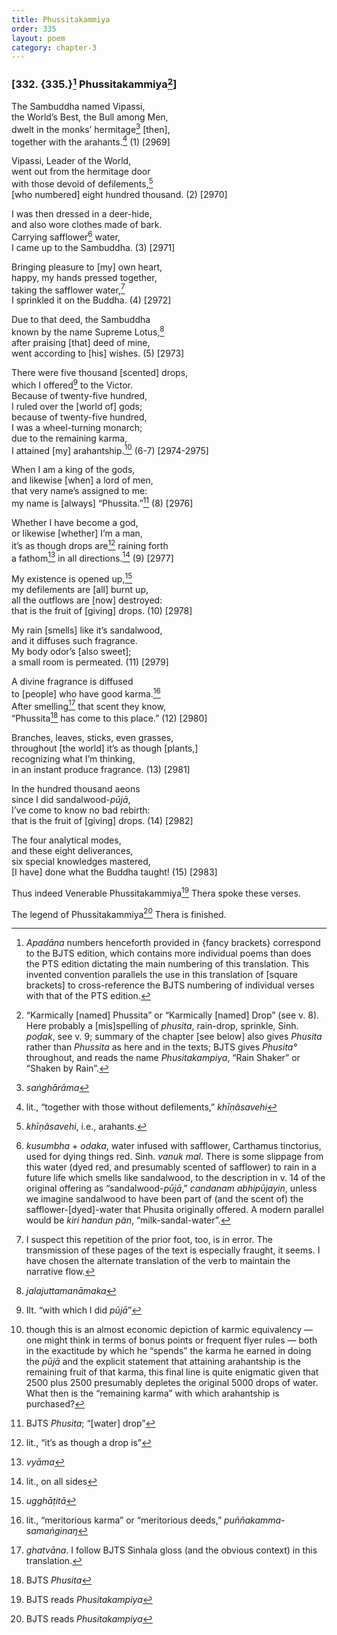 ```yaml
---
title: Phussitakammiya
order: 335
layout: poem
category: chapter-3
---
```


### \[332. {335.}[^1] Phussitakammiya[^2]\]

The Sambuddha named Vipassi,  
the World’s Best, the Bull among Men,  
dwelt in the monks’ hermitage[^3] \[then\],  
together with the arahants.[^4] (1) \[2969\]

Vipassi, Leader of the World,  
went out from the hermitage door  
with those devoid of defilements,[^5]  
\[who numbered\] eight hundred thousand. (2) \[2970\]

I was then dressed in a deer-hide,  
and also wore clothes made of bark.  
Carrying safflower[^6] water,  
I came up to the Sambuddha. (3) \[2971\]

Bringing pleasure to \[my\] own heart,  
happy, my hands pressed together,  
taking the safflower water,[^7]  
I sprinkled it on the Buddha. (4) \[2972\]

Due to that deed, the Sambuddha  
known by the name Supreme Lotus,[^8]  
after praising \[that\] deed of mine,  
went according to \[his\] wishes. (5) \[2973\]

There were five thousand \[scented\] drops,  
which I offered[^9] to the Victor.  
Because of twenty-five hundred,  
I ruled over the \[world of\] gods;  
because of twenty-five hundred,  
I was a wheel-turning monarch;  
due to the remaining karma,  
I attained \[my\] arahantship.[^10] (6-7) \[2974-2975\]

When I am a king of the gods,  
and likewise \[when\] a lord of men,  
that very name’s assigned to me:  
my name is \[always\] “Phussita.”[^11] (8) \[2976\]

Whether I have become a god,  
or likewise \[whether\] I’m a man,  
it’s as though drops are[^12] raining forth  
a fathom[^13] in all directions.[^14] (9) \[2977\]

My existence is opened up,[^15]  
my defilements are \[all\] burnt up,  
all the outflows are \[now\] destroyed:  
that is the fruit of \[giving\] drops. (10) \[2978\]

My rain \[smells\] like it’s sandalwood,  
and it diffuses such fragrance.  
My body odor’s \[also sweet\];  
a small room is permeated. (11) \[2979\]

A divine fragrance is diffused  
to \[people\] who have good karma.[^16]  
After smelling[^17] that scent they know,  
“Phussita[^18] has come to this place.” (12) \[2980\]

Branches, leaves, sticks, even grasses,  
throughout \[the world\] it’s as though \[plants,\]  
recognizing what I’m thinking,  
in an instant produce fragrance. (13) \[2981\]

In the hundred thousand aeons  
since I did sandalwood-*pūjā*,  
I’ve come to know no bad rebirth:  
that is the fruit of \[giving\] drops. (14) \[2982\]

The four analytical modes,  
and these eight deliverances,  
six special knowledges mastered,  
\[I have\] done what the Buddha taught! (15) \[2983\]

Thus indeed Venerable Phussitakammiya[^19] Thera spoke these verses.

The legend of Phussitakammiya[^20] Thera is finished.

[^1]: *Apadāna* numbers henceforth provided in {fancy brackets} correspond to the BJTS edition, which contains more individual poems than does the PTS edition dictating the main numbering of this translation. This invented convention parallels the use in this translation of \[square brackets\] to cross-reference the BJTS numbering of individual verses with that of the PTS edition.

[^2]: “Karmically \[named\] Phussita” or “Karmically \[named\] Drop” (see v. 8). Here probably a \[mis\]spelling of *phusita*, rain-drop, sprinkle, Sinh. *poḍak*, see v. 9; summary of the chapter \[see below\] also gives *Phusita* rather than *Phussita* as here and in the texts; BJTS gives *Phusita°* throughout, and reads the name *Phusitakampiya*, “Rain Shaker” or “Shaken by Rain”.

[^3]: *saṅghārāma*

[^4]: lit., “together with those without defilements,” *khīṇâsavehi*

[^5]: *khīṇâsavehi*, i.e., arahants.

[^6]: *kusumbha* + *odaka*, water infused with safflower, Carthamus tinctorius, used for dying things red. Sinh. *vanuk mal*. There is some slippage from this water (dyed red, and presumably scented of safflower) to rain in a future life which smells like sandalwood, to the description in v. 14 of the original offering as “sandalwood-*pūjā*,” *candanam abhipūjayin*, unless we imagine sandalwood to have been part of (and the scent of) the safflower-\[dyed\]-water that Phusita originally offered. A modern parallel would be *kiri handun pän*, “milk-sandal-water”.

[^7]: I suspect this repetition of the prior foot, too, is in error. The transmission of these pages of the text is especially fraught, it seems. I have chosen the alternate translation of the verb to maintain the narrative flow.

[^8]: *jalajuttamanāmaka*

[^9]: Ilt. “with which I did *pūjā*”

[^10]: though this is an almost economic depiction of karmic equivalency — one might think in terms of bonus points or frequent flyer rules — both in the exactitude by which he “spends” the karma he earned in doing the *pūjā* and the explicit statement that attaining arahantship is the remaining fruit of that karma, this final line is quite enigmatic given that 2500 plus 2500 presumably depletes the original 5000 drops of water. What then is the “remaining karma” with which arahantship is purchased?

[^11]: BJTS *Phusita*; “\[water\] drop”

[^12]: lit., “it’s as though a drop is”

[^13]: *vyāma*

[^14]: lit., on all sides

[^15]: *ugghāṭitā*

[^16]: lit., “meritorious karma” or “meritorious deeds,” *puññakamma-samaṅginaŋ*

[^17]: *ghatvāna*. I follow BJTS Sinhala gloss (and the obvious context) in this translation.

[^18]: BJTS *Phusita*

[^19]: BJTS reads *Phusitakampiya*

[^20]: BJTS reads *Phusitakampiya*
